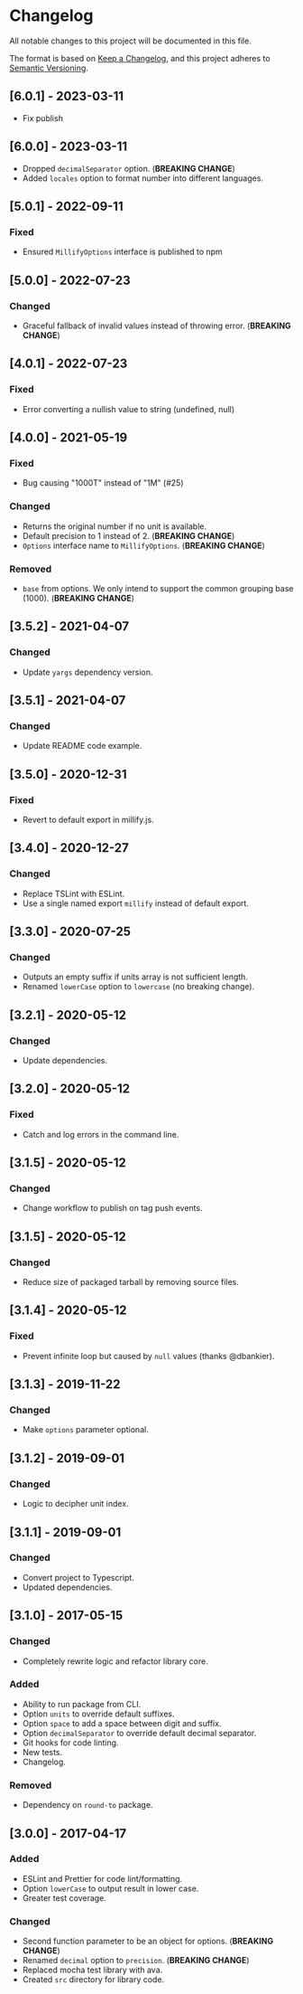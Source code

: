 # Changelog
All notable changes to this project will be documented in this file.

The format is based on [Keep a Changelog](https://keepachangelog.com/en/1.0.0/),
and this project adheres to [Semantic Versioning](https://semver.org/spec/v2.0.0.html).

## [6.0.1] - 2023-03-11
- Fix publish

## [6.0.0] - 2023-03-11
- Dropped `decimalSeparator` option. (**BREAKING CHANGE**)
- Added `locales` option to format number into different languages.

## [5.0.1] - 2022-09-11
### Fixed
- Ensured `MillifyOptions` interface is published to npm

## [5.0.0] - 2022-07-23
### Changed
- Graceful fallback of invalid values instead of throwing error. (**BREAKING CHANGE**)

## [4.0.1] - 2022-07-23
### Fixed
- Error converting a nullish value to string (undefined, null)

## [4.0.0] - 2021-05-19
### Fixed
- Bug causing "1000T" instead of "1M" (#25)

### Changed
- Returns the original number if no unit is available.
- Default precision to 1 instead of 2. (**BREAKING CHANGE**)
- `Options` interface name to `MillifyOptions`. (**BREAKING CHANGE**)

### Removed
- `base` from options. We only intend to support the common grouping base (1000). (**BREAKING CHANGE**)

## [3.5.2] - 2021-04-07
### Changed
- Update `yargs` dependency version.

## [3.5.1] - 2021-04-07
### Changed
- Update README code example.

## [3.5.0] - 2020-12-31
### Fixed
- Revert to default export in millify.js.

## [3.4.0] - 2020-12-27
### Changed
- Replace TSLint with ESLint.
- Use a single named export `millify` instead of default export.

## [3.3.0] - 2020-07-25
### Changed
- Outputs an empty suffix if units array is not sufficient length.
- Renamed `lowerCase` option to `lowercase` (no breaking change).

## [3.2.1] - 2020-05-12
### Changed
- Update dependencies.

## [3.2.0] - 2020-05-12
### Fixed
- Catch and log errors in the command line.

## [3.1.5] - 2020-05-12

### Changed
- Change workflow to publish on tag push events.

## [3.1.5] - 2020-05-12

### Changed
- Reduce size of packaged tarball by removing source files.

## [3.1.4] - 2020-05-12

### Fixed
- Prevent infinite loop but caused by `null` values (thanks @dbankier).

## [3.1.3] - 2019-11-22

### Changed
- Make `options` parameter optional.

## [3.1.2] - 2019-09-01

### Changed
- Logic to decipher unit index.

## [3.1.1] - 2019-09-01

### Changed
- Convert project to Typescript.
- Updated dependencies.

## [3.1.0] - 2017-05-15

### Changed
- Completely rewrite logic and refactor library core.

### Added
- Ability to run package from CLI.
- Option `units` to override default suffixes.
- Option `space` to add a space between digit and suffix.
- Option `decimalSeparator` to override default decimal separator.
- Git hooks for code linting.
- New tests.
- Changelog.

### Removed
- Dependency on `round-to` package.

## [3.0.0] - 2017-04-17

### Added
- ESLint and Prettier for code lint/formatting.
- Option `lowerCase` to output result in lower case.
- Greater test coverage.

### Changed
- Second function parameter to be an object for options. (**BREAKING CHANGE**)
- Renamed `decimal` option to `precision`. (**BREAKING CHANGE**)
- Replaced mocha test library with ava.
- Created `src` directory for library code.
